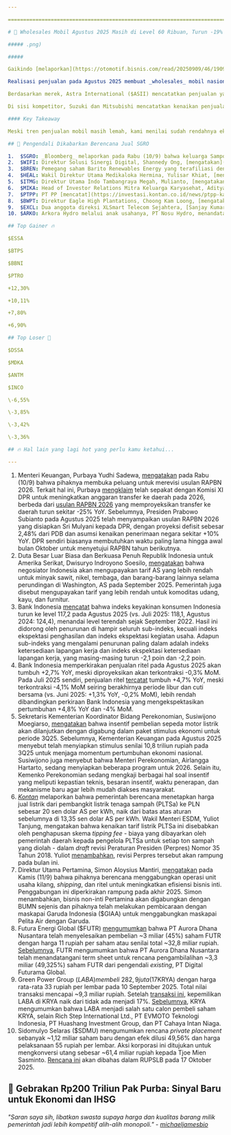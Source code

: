 ```yaml
---

==================================================================================================================================================================================================================================

# 🚗 Wholesales Mobil Agustus 2025 Masih di Level 60 Ribuan, Turun -19% YoY

##### .png)

##### 

Gaikindo [melaporkan](https://otomotif.bisnis.com/read/20250909/46/1909618/penjualan-mobil-agustus-2025-tercatat-61780-unit-merosot-19) bahwa _wholesales_ mobil nasional pada Agustus 2025 hanya tercatat sebesar 61.780 unit (\-19% YoY, +1% MoM), menandai penurunan penjualan mobil secara tahunan di kisaran -20% YoY dalam 3 bulan beruntun. Realisasi penjualan pada Agustus 2025 juga mengkonfirmasi penjualan GIIAS 2025 yang lemah, yang diselenggarakan pada 24 Juli-3 Agustus 2025. Selama Juli dan Agustus 2025, rata-rata penjualan bulanan hanya mencapai 61.329 unit, lebih rendah -17% dibandingkan penjualan pada Juli 2024 di level 74.230 unit, di mana GIIAS 2024 diselenggarakan pada 18-24 Juli 2024.

Realisasi penjualan pada Agustus 2025 membuat _wholesales_ mobil nasional selama 8M25 mencapai 500.952 unit (\-11% YoY), setara 56-67% target 2025 dari Gaikindo di kisaran 750.000-900.000 unit (vs. 8M24: 65% realisasi 2024).

Berdasarkan merek, Astra International ($ASII) mencatatkan penjualan yang lebih rendah dibandingkan industri, sehingga _market share_-nya turun ke bawah 50% pada Agustus 2025. Ini menandai _market share_ bulanan ASII yang terendah dalam 12 bulan terakhir, meski dalam beberapa tahun terakhir ASII juga pernah sesekali mencatatkan _market share_ di bawah 50%. Rendahnya _market share_ ASII ditekan oleh lemahnya penjualan Toyota+Lexus dan Daihatsu, yang masing-masing turun -29% YoY pada Agustus 2025. Selama 8M25, Toyota+Lexus mengalami penurunan -12% YoY, sementara Daihatsu turun -25% YoY.

Di sisi kompetitor, Suzuki dan Mitsubishi mencatatkan kenaikan penjualan secara tahunan pada Agustus 2025, dengan masing-masing tumbuh +12% YoY dan +5% YoY. Kami menilai pertumbuhan penjualan keduanya didorong oleh respons positif konsumen terhadap peluncuran Suzuki Fronx dan Mitsubishi Destinator. Sementara itu, momentum pertumbuhan penjualan merek-merek China mulai terhenti sejak Juli 2025 dan berlanjut pada Agustus 2025, yang kami nilai disebabkan oleh [perang harga](https://snips.stockbit.com/snips-terbaru/giias-lesu-penjualan-mobil-juli-2025-lemah) sehingga membuat konsumen _wait and see_.

#### Key Takeaway

Meski tren penjualan mobil masih lemah, kami menilai sudah rendahnya ekspektasi _market_ membuat realisasi penjualan mobil tidak lagi memengaruhi pergerakan harga saham emiten-emiten otomotif. Seperti yang telah kami tuliskan [sebelumnya](http://snips.stockbit.com/snips-terbaru/giias-lesu-penjualan-mobil-juli-2025-lemah), dengan ekspektasi _market_ yang rendah, harga saham berpotensi juga dipengaruhi faktor lain, seperti _[strategic review](https://stockbit.com/post/19852861)_ yang sedang ditempuh oleh ASII. Dalam 1 bulan terakhir, saham-saham otomotif malah mengalami kenaikan harga, dengan ASII +13,3%, $AUTO +5,5%, dan $DRMA +3,6%. Khusus untuk ASII, kami menilai investor perlu memonitor progres rencana pengelolaan modal perseroan - termasuk anak-anak usahanya seperti UNTR dan AUTO - mengingat pemanfaatan _balance sheet_ yang lebih optimal berpotensi memberikan ruang penguatan lebih lanjut pada harga saham, menurut kami.

## 🌴 Pengendali Dikabarkan Berencana Jual SGRO

1.  $SGRO: _Bloomberg_ melaporkan pada Rabu (10/9) bahwa keluarga Sampoerna sedang mempertimbangkan untuk menjual 65,7% sahamnya di Sampoerna Agro. Narasumber _Bloomberg_ menyebut bahwa rencana transaksi ini berpotensi merefleksikan valuasi SGRO di kisaran 500-700 juta dolar AS atau 8,2-11,5 triliun rupiah. Sebagai perbandingan, _market cap_ SGRO berada di level ~7,9 triliun rupiah per Rabu (10/9). Narasumber _Bloomberg_ mengatakan bahwa keluarga Sampoerna sedang bekerja sama dengan penasihat keuangan melalui Twinwood Family Holdings Ltd. untuk mengukur minat dari calon pembeli. Pertimbangan terkait rencana ini masih berlangsung dan mungkin tidak akan menghasilkan transaksi apa pun, menurut narasumber _Bloomberg_. Perwakilan keluarga Sampoerna dan SGRO belum menanggapi kabar ini.
2.  $WIFI: Direktur Solusi Sinergi Digital, Shannedy Ong, [mengatakan](https://market.bisnis.com/read/20250911/192/1910332/solusi-sinergi-digital-wifi-ungkap-progres-rencana-akuisisi-link-net-link) bahwa saat ini pihaknya tengah berada dalam proses penawaran untuk mengakuisisi saham Link Net ($LINK). Namun, Shannedy menjelaskan bahwa pihaknya terikat perjanjian _non-disclosure agreement_ dengan pemegang saham, sehingga belum dapat memaparkannya secara detail. Sebelumnya, _[DealStreetAsia](https://www.dealstreetasia.com/stories/link-net-sale-axiata-452573)_ melaporkan pada Agustus 2025 bahwa grup Axiata tengah memasuki tahap akhir untuk menjual kepemilikan mayoritas di LINK dengan perkiraan nilai lebih dari 1 miliar dolar AS, yang berpotensi menjadi salah satu transaksi infrastruktur digital terbesar di Asia Tenggara pada tahun ini. Sejumlah narasumber _DealStreetAsia_ menyebut bahwa WIFI dan I Squared Capital menjadi calon pembeli terdepan.
3.  $BREN: Pemegang saham Barito Renewables Energy yang terafiliasi dengan pengendali, Green Era Pte. Ltd., menjual ~87,7 juta saham BREN pada 3-9 September 2025 dengan harga rata-rata 8.416 rupiah per saham. Total nilai transaksi mencapai ~737,9 miliar rupiah dan dilakukan untuk menambah _free float_ saham yang beredar di pasar. Setelah [transaksi ini](https://www.idx.co.id/StaticData/NewsAndAnnouncement/ANNOUNCEMENTSTOCK/From_EREP/202509/9d267900d7_56a5520578.pdf), kepemilikan Green Era turun dari ~22,08% menjadi ~22,02%.
4.  $HEAL: Wakil Direktur Utama Medikaloka Hermina, Yulisar Khiat, [mengatakan](https://industri.kontan.co.id/news/medikaloka-hermina-heal-akan-operasikan-dua-rumah-sakit-baru-pada-penghujung-2025) bahwa pihaknya berencana menambah 3 rumah sakit pada 2026, yang terdiri dari 2 rumah sakit baru dan akuisisi 1 rumah sakit. Saat ini, HEAL telah memiliki 51 rumah sakit dengan total 8.287 tempat tidur. Adapun untuk ekspansi pada tahun ini, perseroan memperkirakan pembangunan 2 rumah sakit baru di Bali dan Salatiga akan rampung pada akhir 2025. _[Bisnis](https://market.bisnis.com/read/20250910/192/1910074/kisi-kisi-strategi-investasi-medikaloka-heal-pada-2026-ada-opsi-akuisisi)_ melaporkan bahwa hingga 2030, HEAL berencana memiliki rumah sakit sebanyak total 65-70 unit dengan total tempat tidur terpasang sebanyak 12.000-15.000.
5.  $ITMG: Direktur Utama Indo Tambangraya Megah, Mulianto, [mengatakan](https://epaper.kontan.co.id/mobile/harian/2025/09/11) bahwa pihaknya membuka peluang untuk meningkatkan kerja sama maupun porsi kepemilikan di Adhi Kartiko Pratama ($NICE). [Sebelumnya](https://snips.stockbit.com/snips-terbaru/-as-tak-ubah-tarif-untuk-indonesia-di-32#:~:text=%24NICE%3A%20Indo,kepemilikan%20di%20NICE), ITMG membeli 9,62% saham NICE dengan harga 438 rupiah per lembar pada 4 Juli 2025. Mulianto menjelaskan bahwa masuknya ITMG sebagai investor di NICE merupakan komitmen perseroan untuk dapat berpartisipasi dalam tren elektrifikasi melalui pengembangan nikel.
6.  $MIKA: Head of Investor Relations Mitra Keluarga Karyasehat, Aditya Widjaja, [mengatakan](https://investasi.kontan.co.id/news/mitra-keluarga-karyasehat-siapkan-tujuh-lahan-kosong-untuk-bangun-rumah-sakit-baru) bahwa pihaknya memiliki 7 lahan untuk pembangunan rumah sakit. Dari total lahan tersebut, MIKA telah memulai pembangunan untuk 3 rumah sakit, di antaranya 1 rumah sakit di Sidoarjo yang diekspektasikan beroperasi pada 3Q25 dan 2 lokasi lainnya diekspektasikan beroperasi pada 3Q26. Alokasi _capex_ untuk ketiga rumah sakit tersebut mencapai ~950 miliar rupiah, sejalan rencana alokasi _[capex](https://snips.stockbit.com/snips-terbaru/unvr-1q25-laba-bersih-lampaui-ekspektasi#:~:text=%24MIKA%3A%20Kontan,110%20tempat%20tidur.)_ [2025](https://snips.stockbit.com/snips-terbaru/unvr-1q25-laba-bersih-lampaui-ekspektasi#:~:text=%24MIKA%3A%20Kontan,110%20tempat%20tidur.). Sementara itu, 4 lahan yang tersisa rencananya akan mulai _groundbreaking_ pada 2026, dengan target pembukaan 1-2 rumah sakit setiap tahun dan perkiraan _capex_ 200 miliar rupiah per rumah sakit. Kapasitas maksimal dari ketujuh lokasi tersebut adalah 200 tempat tidur per lokasi atau total [1.400 tempat tidur](https://mika-cms-production.s3.ap-southeast-3.amazonaws.com/3_MIKA_Company_Presentation_1_H25_1e8ab4b4a5.pdf) (vs. kapasitas per 1H25: 4.160 tempat tidur).
7.  $PTPP: PT PP [mencatat](https://investasi.kontan.co.id/news/ptpp-kantongi-kontrak-baru-rp-1528-triliun-per-agustus-2025) nilai kontrak baru sebesar ~15,3 triliun rupiah selama 8M25 (\-19,8% YoY), setara 53,6% target 2025 di level 28,5 triliun rupiah. Nilai kontrak baru tersebut didominasi oleh proyek dari BUMN sebesar 51,2%, diikuti oleh swasta (31%) dan pemerintah (17,8%).
8.  $BWPT: Direktur Eagle High Plantations, Choong Kam Loong, [mengatakan](https://market.bisnis.com/read/20250911/192/1910469/ekspansi-produksi-hingga-ebt-bwpt-pacu-capex-rp166-triliun) bahwa pihaknya akan mengalokasikan _capex_ sekitar 1,66 triliun rupiah pada periode 2025-2029, sebagian besar dialokasikan untuk penambahan kapasitas pabrik, ekspansi energi, dan peremajaan alat berat. BWPT berencana menambah 2 pabrik kelapa sawit (PKS) di Kalimantan Timur dan 1 PKS di Papua, dengan total tambahan kapasitas produksi sebesar 180.000 ton per tahun. _Bisnis_ melaporkan bahwa BWPT saat ini memiliki total luas lahan perkebunan sebesar 87.000 hektare dan kapasitas PKS mencapai 2,2 juta ton per tahun.
9.  $EXCL: Dua anggota direksi XLSmart Telecom Sejahtera, [Sanjay Kumar Gordhan A. Vaghasia](https://www.idx.co.id/StaticData/NewsAndAnnouncement/ANNOUNCEMENTSTOCK/From_EREP/202509/dde076a7b3_f9048c1512.pdf) dan [David Arcelus Oses](https://www.idx.co.id/StaticData/NewsAndAnnouncement/ANNOUNCEMENTSTOCK/From_EREP/202509/8dac2e0c58_3d51a9f161.pdf), masing-masing membeli 150.000 saham dan ~1,6 juta saham EXCL dengan harga rata-rata 2.580 rupiah per lembar pada 9 September 2025. Total nilai transaksi keduanya mencapai ~4,6 miliar rupiah. Setelah transaksi ini, kepemilikan langsung Sanjay Kumar Gordhan A. Vaghasia di EXCL naik dari 0,0008% menjadi 0,0016%, sementara kepemilikan David Arcelus Oses naik dari tidak ada menjadi 0,0089%.
10. $ARKO: Arkora Hydro melalui anak usahanya, PT Nosu Hydro, menandatangani perjanjian jual beli listrik PLTA Pongbembe sebesar 20 MW selama 30 tahun dengan PLN. Total nilai [kontrak](https://www.idx.co.id/StaticData/NewsAndAnnouncement/ANNOUNCEMENTSTOCK/From_EREP/202509/05cdff13b2_608f6830b2.pdf) tidak diumumkan. [PLTA Pongbembe](https://market.bisnis.com/read/20250910/192/1910183/arkora-arko-teken-perjanjian-jual-beli-listrik-plta-dengan-anak-usaha-pln-nosu-hydro) sendiri merupakan proyek yang digarap ARKO melalui pinjaman senilai 150 miliar rupiah dari induk usahanya, United Tractors ($UNTR), pada pertengahan 2024 lalu.

## Top Gainer 🔥

$ESSA

$BTPS

$BBNI

$PTRO

+12,30%

+10,11%

+7,80%

+6,90%

## Top Loser 🤕

$DSSA

$MDKA

$ANTM

$INCO

\-6,55%

\-3,85%

\-3,42%

\-3,36%

## 🔥 Hal lain yang lagi hot yang perlu kamu ketahui...

---
```


1.  Menteri Keuangan, Purbaya Yudhi Sadewa, [mengatakan](https://www.reuters.com/markets/emerging/indonesia-might-revise-2026-budget-plans-after-finance-chief-shake-up-2025-09-11/) pada Rabu (10/9) bahwa pihaknya membuka peluang untuk merevisi usulan RAPBN 2026. Terkait hal ini, Purbaya [mengklaim](https://ekonomi.bisnis.com/read/20250911/10/1910506/purbaya-bakal-naikkan-anggaran-tkd-efisiensi-batal) telah sepakat dengan Komisi XI DPR untuk meningkatkan anggaran transfer ke daerah pada 2026, berbeda dari [usulan RAPBN 2026](https://snips.stockbit.com/snips-terbaru/-rapbn-2026-ekonomi-ditarget-54-via-8-program-prioritas) yang memproyeksikan transfer ke daerah turun sekitar -25% YoY. Sebelumnya, Presiden Prabowo Subianto pada Agustus 2025 telah menyampaikan usulan RAPBN 2026 yang disiapkan Sri Mulyani kepada DPR, dengan proyeksi defisit sebesar 2,48% dari PDB dan asumsi kenaikan penerimaan negara sekitar +10% YoY. DPR sendiri biasanya membutuhkan waktu paling lama hingga awal bulan Oktober untuk menyetujui RAPBN tahun berikutnya.
2.  Duta Besar Luar Biasa dan Berkuasa Penuh Republik Indonesia untuk Amerika Serikat, Dwisuryo Indroyono Soesilo, [mengatakan](https://www.antaranews.com/berita/5096793/indonesia-andalkan-sawit-untuk-pangkas-tarif-impor-as-19-persen) bahwa negosiator Indonesia akan mengupayakan tarif AS yang lebih rendah untuk minyak sawit, nikel, tembaga, dan barang-barang lainnya selama perundingan di Washington, AS pada September 2025. Pemerintah juga disebut mengupayakan tarif yang lebih rendah untuk komoditas udang, kayu, dan furnitur.
3.  Bank Indonesia [mencatat](https://www.bi.go.id/id/publikasi/laporan/Documents/Survei-Konsumen-Agustus-2025.pdf) bahwa indeks keyakinan konsumen Indonesia turun ke level 117,2 pada Agustus 2025 (vs. Juli 2025: 118,1, Agustus 2024: 124,4), menandai level terendah sejak September 2022. Hasil ini didorong oleh penurunan di hampir seluruh sub-indeks, kecuali indeks ekspektasi penghasilan dan indeks ekspektasi kegiatan usaha. Adapun sub-indeks yang mengalami penurunan paling dalam adalah indeks ketersediaan lapangan kerja dan indeks ekspektasi ketersediaan lapangan kerja, yang masing-masing turun -2,1 poin dan -2,2 poin.
4.  Bank Indonesia memperkirakan penjualan ritel pada Agustus 2025 akan tumbuh +2,7% YoY, meski diproyeksikan akan terkontraksi -0,3% MoM. Pada Juli 2025 sendiri, penjualan ritel [tercatat](https://www.bi.go.id/id/publikasi/ruang-media/news-release/Pages/sp_2721425.aspx) tumbuh +4,7% YoY, meski terkontraksi -4,1% MoM seiring berakhirnya periode libur dan cuti bersama (vs. Juni 2025: +1,3% YoY, -0,2% MoM), lebih rendah dibandingkan perkiraan Bank Indonesia yang mengekspektasikan pertumbuhan +4,8% YoY dan -4% MoM.
5.  Sekretaris Kementerian Koordinator Bidang Perekonomian, Susiwijono Moegiarso, [mengatakan](http://tirto.id/insentif-motor-listrik-jadi-bagian-paket-stimulus-kuartal-iii-hhtt) bahwa insentif pembelian sepeda motor listrik akan dilanjutkan dengan digabung dalam paket stimulus ekonomi untuk periode 3Q25. Sebelumnya, Kementerian Keuangan pada Agustus 2025 menyebut telah menyiapkan stimulus senilai 10,8 triliun rupiah pada 3Q25 untuk menjaga momentum pertumbuhan ekonomi nasional. Susiwijono juga menyebut bahwa Menteri Perekonomian, Airlangga Hartarto, sedang menyiapkan beberapa program untuk 2026. Selain itu, Kemenko Perekonomian sedang mengkaji berbagai hal soal insentif yang meliputi kepastian teknis, besaran insentif, waktu penerapan, dan mekanisme baru agar lebih mudah diakses masyarakat.
6.  _[Kontan](https://insight.kontan.co.id/news/tipping-fee-dihapus-tarif-listrik-pltsa-naik)_ melaporkan bahwa pemerintah berencana menetapkan harga jual listrik dari pembangkit listrik tenaga sampah (PLTSa) ke PLN sebesar 20 sen dolar AS per kWh, naik dari batas atas aturan sebelumnya di 13,35 sen dolar AS per kWh. Wakil Menteri ESDM, Yuliot Tanjung, mengatakan bahwa kenaikan tarif listrik PLTSa ini disebabkan oleh penghapusan skema _tipping fee_ - biaya yang dibayarkan oleh pemerintah daerah kepada pengelola PLTSa untuk setiap ton sampah yang diolah - dalam _draft_ revisi Peraturan Presiden (Perpres) Nomor 35 Tahun 2018. Yuliot [menambahkan](http://tirto.id/pemerintah-tetapkan-tarif-listrik-pltsa-20-sen-per-kwh-hhxX), revisi Perpres tersebut akan rampung pada bulan ini.
7.  Direktur Utama Pertamina, Simon Aloysius Mantiri, [mengatakan](https://www.reuters.com/business/energy/indonesian-energy-firm-pertamina-merge-refinery-shipping-retail-operations-2025-09-11/) pada Kamis (11/9) bahwa pihaknya berencana menggabungkan operasi unit usaha kilang, _shipping_, dan ritel untuk meningkatkan efisiensi bisnis inti. Penggabungan ini diperkirakan rampung pada akhir 2025. Simon menambahkan, bisnis non-inti Pertamina akan digabungkan dengan BUMN sejenis dan pihaknya telah melakukan pembicaraan dengan maskapai Garuda Indonesia ($GIAA) untuk menggabungkan maskapai Pelita Air dengan Garuda.
8.  Futura Energi Global ($FUTR) [mengumumkan](https://www.idx.co.id/StaticData/NewsAndAnnouncement/ANNOUNCEMENTSTOCK/From_EREP/202509/10c04c345a_9529dbf168.pdf) bahwa PT Aurora Dhana Nusantara telah menyelesaikan pembelian ~3 miliar (45%) saham FUTR dengan harga 11 rupiah per saham atau senilai total ~32,8 miliar rupiah. [Sebelumnya](https://snips.stockbit.com/snips-terbaru/-rapbn-2026-ekonomi-ditarget-54-via-8-program-prioritas#:~:text=Futura%20Energi%20Global,pembelian%20saham%20bersyarat.), FUTR mengumumkan bahwa PT Aurora Dhana Nusantara telah menandatangani term sheet untuk rencana pengambilalihan ~3,3 miliar (49,325%) saham FUTR dari pengendali _existing_, PT Digital Futurama Global.
9.  Green Power Group ($LABA) membeli ~282,9 juta (17%) saham Bangun Karya Perkasa Jaya ($KRYA) dengan harga rata-rata 33 rupiah per lembar pada 10 September 2025. Total nilai transaksi mencapai ~9,3 miliar rupiah. Setelah [transaksi ini](https://www.idx.co.id/StaticData/NewsAndAnnouncement/ANNOUNCEMENTSTOCK/From_EREP/202509/0388a1d9cf_f23161a323.pdf), kepemilikan LABA di KRYA naik dari tidak ada menjadi 17%. [Sebelumnya](https://snips.stockbit.com/snips-terbaru/8-emiten-siap-ipo-pada-juli-2025#:~:text=%F0%9F%91%80%20LABA%20Masuk%20Dalam,dan%20Pramana%20Budihardjo.), KRYA mengumumkan bahwa LABA menjadi salah satu calon pembeli saham KRYA, selain Rich Step International Ltd., PT EVMOTO Teknologi Indonesia, PT Huashang Investment Group, dan PT Cahaya Intan Niaga.
10. Sidomulyo Selaras ($SDMU) mengumumkan rencana _private placement_ sebanyak ~1,12 miliar saham baru dengan efek dilusi 49,56% dan harga pelaksanaan 55 rupiah per lembar. Aksi korporasi ini ditujukan untuk mengkonversi utang sebesar ~61,4 miliar rupiah kepada Tjoe Mien Sasminto. [Rencana ini](https://www.idx.co.id/StaticData/NewsAndAnnouncement/ANNOUNCEMENTSTOCK/From_EREP/202509/08e0003dc1_5b34e47bf8.pdf) akan dibahas dalam RUPSLB pada 17 Oktober 2025.

## 📶 Gebrakan Rp200 Triliun Pak Purba: Sinyal Baru untuk Ekonomi dan IHSG

###### _"Saran saya sih, libatkan swasta supaya harga dan kualitas barang milik pemerintah jadi lebih kompetitif alih-alih monopoli." -_ _[michaeljamesbio](https://stockbit.com/michaeljamesbio)_

#####
